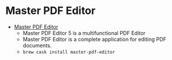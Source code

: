 # Master PDF Editor
- [Master PDF Editor](https://code-industry.net/masterpdfeditor/)
  -  Master PDF Editor 5 is a multifunctional PDF Editor
  - Master PDF Editor is а complete application for editing PDF documents.
  - `brew cask install master-pdf-editor`
